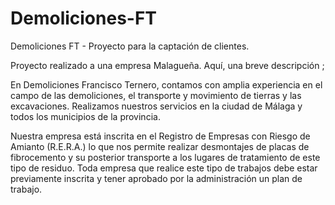 # Demoliciones-FT

Demoliciones FT - Proyecto para la captación de clientes.

Proyecto realizado a una empresa Malagueña. Aquí, una breve descripción ; 

En Demoliciones Francisco Ternero, contamos con amplia experiencia en el campo de las demoliciones, el transporte y movimiento de tierras y las excavaciones. Realizamos nuestros servicios en la ciudad de Málaga y todos los municipios de la provincia.

Nuestra empresa está inscrita en el Registro de Empresas con Riesgo de Amianto (R.E.R.A.) lo que nos permite realizar desmontajes de placas de fibrocemento  y su posterior transporte a los lugares de tratamiento de este tipo de residuo. Toda empresa que realice este tipo de trabajos debe estar previamente inscrita y tener aprobado por la administración un plan de trabajo.
